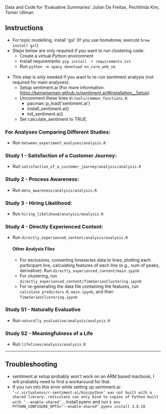 Data and Code for 'Evaluative Summaries'
Julian De Freitas, Pechthida Kim, Tomer Ullman

## Instructions
* For topic modelling, install 'gsl' (If you use homebrew, execute `brew install gsl`)
* Steps below are only required if you want to run clustering code:
  * Create a virtual Python environment
  * Install requirements: `pip install -r requirements.txt`
  * Run `python -m spacy download en_core_web_sm`
<br><br>
* This step is only needed if you want to re-run sentiment analysis (not required for main analyses): 
  * Setup sentiment.ai (For more information: https://benwiseman.github.io/sentiment.ai/#Installation__Setup)
  * Uncomment these lines in `tools/common_functions.R`:
    * pacman::p_load('sentiment.ai')
    * install_sentiment.ai()
    * init_sentiment.ai()
  * Set calculate_sentiment to TRUE.

### For Analyses Comparing Different Studies:
* Run `between_experiment_analyses/analysis.R`

### Study 1 - Satisfaction of a Customer Journey:
* Run `satisfaction_of_a_customer_journey/analysis/analysis.R`

### Study 2 - Process Awareness:
* Run `meta_awareness/analysis/analysis.R`

### Study 3 - Hiring Likelihood:
* Run `hiring_likelihood/analysis/analysis.R`

### Study 4 - Directly Experienced Content:
* Run `directly_experienced_content/analysis/analysis.R`

    #### Other Analysis Files
  * For exclusions, converting timeseries data to lines, plotting each participant line, calculating features of each line (e.g., num of peaks, derivative): Run `directly_experienced_content/main.ipynb`
  * For clustering, run `directly_experienced_content/TimeSeriesClustering.ipynb`
  * For re-generating the data file containing the features, run `calculate_predictors.R`, `main.ipynb`, and then `TimeSeriesClustering.ipynb`  

### Study S1 - Naturally Evaluative
* Run `naturally_evaluative/analysis/analysis.R`

### Study S2 - Meaningfulness of a Life
* Run `lifelines/analysis/analysis.R`

------------

## Troubleshooting
* sentiment.ai setup probably won't work on an ARM based macbook, I will probably need to find a workaround for that.
* If you run into this error while setting up sentiment.ai: `‘~/.virtualenvs/r-sentiment-ai/bin/python’ was not built with a shared library.
reticulate can only bind to copies of Python built with ‘--enable-shared’.`, install pyenv and run `$ env PYTHON_CONFIGURE_OPTS="--enable-shared" pyenv install 3.8.10`